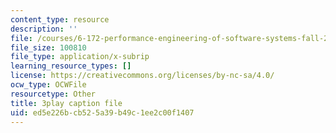 ```yaml
---
content_type: resource
description: ''
file: /courses/6-172-performance-engineering-of-software-systems-fall-2018/ed5e226bcb525a39b49c1ee2c00f1407_6I26_r1BKd8.vtt
file_size: 100810
file_type: application/x-subrip
learning_resource_types: []
license: https://creativecommons.org/licenses/by-nc-sa/4.0/
ocw_type: OCWFile
resourcetype: Other
title: 3play caption file
uid: ed5e226b-cb52-5a39-b49c-1ee2c00f1407
---
```

